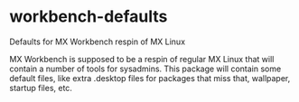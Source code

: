 # workbench-defaults
Defaults for MX Workbench respin of MX Linux

MX Workbench is supposed to be a respin of regular MX Linux that will contain a number of tools for sysadmins. This package will contain some default files, like extra .desktop files for packages that miss that, wallpaper, startup files, etc.

